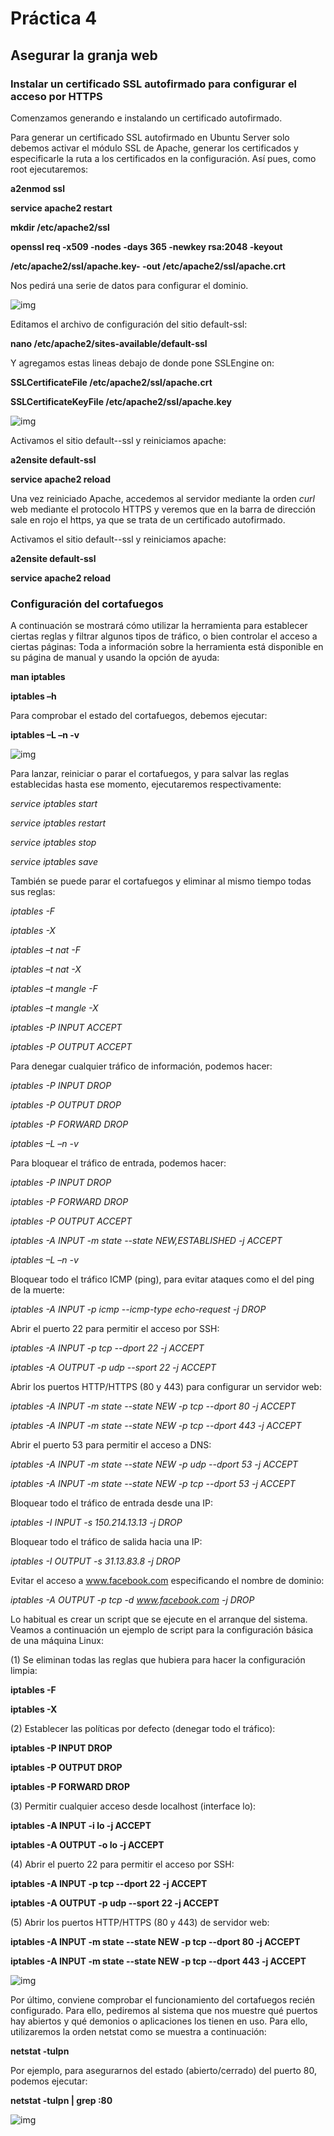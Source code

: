 # Práctica 4
## Asegurar la granja web

### Instalar un certificado SSL autofirmado para configurar el acceso por HTTPS

Comenzamos generando e instalando un certificado autofirmado.

Para generar un certificado SSL autofirmado en Ubuntu Server solo debemos activar
el módulo SSL de Apache, generar los certificados y especificarle la ruta a los
certificados en la configuración. Así pues, como root ejecutaremos:

**a2enmod ssl**

**service apache2 restart**

**mkdir /etc/apache2/ssl**

**openssl req -x509 -nodes -days 365 -newkey rsa:2048 -keyout**

**/etc/apache2/ssl/apache.key- -out /etc/apache2/ssl/apache.crt**



Nos pedirá una serie de datos para configurar el dominio.

![img](https://github.com/Jovalga/SWAP/blob/master/Imagenes/p4-1.jpg)

Editamos el archivo de configuración del sitio default-ssl:

**nano /etc/apache2/sites-available/default-ssl**


Y agregamos estas lineas debajo de donde pone SSLEngine on:

**SSLCertificateFile /etc/apache2/ssl/apache.crt**

**SSLCertificateKeyFile /etc/apache2/ssl/apache.key**

![img](https://github.com/Jovalga/SWAP/blob/master/Imagenes/p4-2.jpg)



Activamos el sitio default--ssl y reiniciamos apache:

**a2ensite default-ssl**

**service apache2 reload**


Una vez reiniciado Apache, accedemos al servidor mediante la orden *curl* web mediante el protocolo HTTPS
y veremos que en la barra de dirección sale en rojo el https, ya que se trata de un
certificado autofirmado.


Activamos el sitio default--ssl y reiniciamos apache:

**a2ensite default-ssl**

**service apache2 reload**





### Configuración del cortafuegos

A continuación se mostrará cómo utilizar la herramienta para establecer ciertas
reglas y filtrar algunos tipos de tráfico, o bien controlar el acceso a ciertas páginas:
Toda a información sobre la herramienta está disponible en su página de manual y
usando la opción de ayuda:

**man iptables**

**iptables –h**


Para comprobar el estado del cortafuegos, debemos ejecutar:

**iptables –L –n -v**

![img](https://github.com/Jovalga/SWAP/blob/master/Imagenes/p4-3.jpg)



Para lanzar, reiniciar o parar el cortafuegos, y para salvar las reglas establecidas hasta
ese momento, ejecutaremos respectivamente:

*service iptables start*

*service iptables restart*

*service iptables stop*

*service iptables save*



También se puede parar el cortafuegos y eliminar al mismo tiempo todas sus reglas:

*iptables -F*

*iptables -X*

*iptables –t nat -F*

*iptables –t nat -X*

*iptables –t mangle -F*

*iptables –t mangle -X*

*iptables -P INPUT ACCEPT*

*iptables -P OUTPUT ACCEPT*



Para denegar cualquier tráfico de información, podemos hacer:

*iptables -P INPUT DROP*

*iptables -P OUTPUT DROP*

*iptables -P FORWARD DROP*

*iptables –L –n -v*



Para bloquear el tráfico de entrada, podemos hacer:

*iptables -P INPUT DROP*

*iptables -P FORWARD DROP*

*iptables -P OUTPUT ACCEPT*

*iptables -A INPUT -m state --state NEW,ESTABLISHED -j ACCEPT*

*iptables –L –n -v*



Bloquear todo el tráfico ICMP (ping), para evitar ataques como el del ping de la
muerte:

*iptables -A INPUT -p icmp --icmp-type echo-request -j DROP*



Abrir el puerto 22 para permitir el acceso por SSH:

*iptables -A INPUT -p tcp --dport 22 -j ACCEPT*

*iptables -A OUTPUT -p udp --sport 22 -j ACCEPT*



Abrir los puertos HTTP/HTTPS (80 y 443) para configurar un servidor web:

*iptables -A INPUT -m state --state NEW -p tcp --dport 80 -j ACCEPT*

*iptables -A INPUT -m state --state NEW -p tcp --dport 443 -j ACCEPT*



Abrir el puerto 53 para permitir el acceso a DNS:

*iptables -A INPUT -m state --state NEW -p udp --dport 53 -j ACCEPT*

*iptables -A INPUT -m state --state NEW -p tcp --dport 53 -j ACCEPT*



Bloquear todo el tráfico de entrada desde una IP:

*iptables -I INPUT -s 150.214.13.13 -j DROP*



Bloquear todo el tráfico de salida hacia una IP:

*iptables -I OUTPUT -s 31.13.83.8 -j DROP*



Evitar el acceso a www.facebook.com especificando el nombre de dominio:

*iptables -A OUTPUT -p tcp -d www.facebook.com -j DROP*




Lo habitual es crear un script que se ejecute en el arranque del sistema. Veamos a
continuación un ejemplo de script para la configuración básica de una máquina Linux:


(1) Se eliminan todas las reglas que hubiera para hacer la configuración limpia:

**iptables -F**

**iptables -X**



(2) Establecer las políticas por defecto (denegar todo el tráfico):

**iptables -P INPUT DROP**

**iptables -P OUTPUT DROP**

**iptables -P FORWARD DROP**



(3) Permitir cualquier acceso desde localhost (interface lo):

**iptables -A INPUT -i lo -j ACCEPT**

**iptables -A OUTPUT -o lo -j ACCEPT**



(4) Abrir el puerto 22 para permitir el acceso por SSH:

**iptables -A INPUT -p tcp --dport 22 -j ACCEPT**

**iptables -A OUTPUT -p udp --sport 22 -j ACCEPT**



(5) Abrir los puertos HTTP/HTTPS (80 y 443) de servidor web:

**iptables -A INPUT -m state --state NEW -p tcp --dport 80 -j ACCEPT**

**iptables -A INPUT -m state --state NEW -p tcp --dport 443 -j ACCEPT**


![img](https://github.com/Jovalga/SWAP/blob/master/Imagenes/p4-scriptbasico.jpg)



Por último, conviene comprobar el funcionamiento del cortafuegos recién configurado.
Para ello, pediremos al sistema que nos muestre qué puertos hay abiertos y qué
demonios o aplicaciones los tienen en uso. Para ello, utilizaremos la orden netstat
como se muestra a continuación:

**netstat -tulpn**



Por ejemplo, para asegurarnos del estado (abierto/cerrado) del puerto 80, podemos
ejecutar:

**netstat -tulpn | grep :80**

![img](https://github.com/Jovalga/SWAP/blob/master/Imagenes/p4-netstat.jpg)



